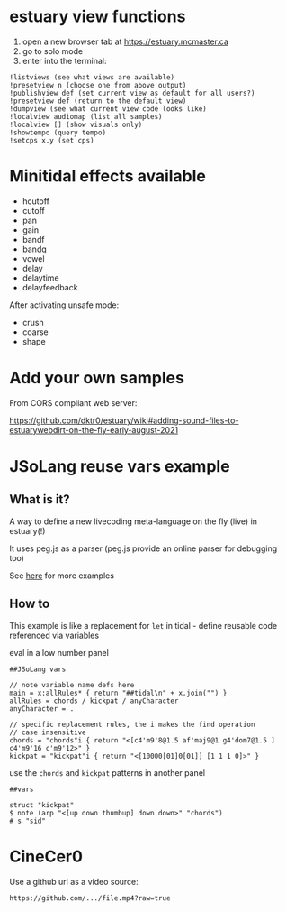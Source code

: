 # estuary view functions 

  1. open a new browser tab at https://estuary.mcmaster.ca
  2. go to solo mode
  3. enter into the terminal: 

```
!listviews (see what views are available)
!presetview n (choose one from above output)
!publishview def (set current view as default for all users?)
!presetview def (return to the default view)
!dumpview (see what current view code looks like)
!localview audiomap (list all samples)
!localview [] (show visuals only)
!showtempo (query tempo)
!setcps x.y (set cps)
```

# Minitidal effects available

 - hcutoff
 - cutoff
 - pan
 - gain
 - bandf
 - bandq
 - vowel
 - delay
 - delaytime
 - delayfeedback

After activating unsafe mode:
 - crush
 - coarse
 - shape


# Add your own samples

From  CORS compliant web server:

https://github.com/dktr0/estuary/wiki#adding-sound-files-to-estuarywebdirt-on-the-fly-early-august-2021

# JSoLang reuse vars example

## What is it?

A way to define a new livecoding meta-language on the fly (live) in estuary(!)

It uses peg.js as a parser (peg.js provide an online parser for debugging too)

See [here](https://github.com/dktr0/estuary/tree/dev/JSoLangs) for more examples 

## How to

This example is like a replacement for `let` in tidal - define reusable code referenced via variables

eval in a low number panel

```
##JSoLang vars

// note variable name defs here
main = x:allRules* { return "##tidal\n" + x.join("") }
allRules = chords / kickpat / anyCharacter
anyCharacter = .

// specific replacement rules, the i makes the find operation
// case insensitive
chords = "chords"i { return "<[c4'm9'8@1.5 af'maj9@1 g4'dom7@1.5 ] c4'm9'16 c'm9'12>" }
kickpat = "kickpat"i { return "<[10000[01]0[01]] [1 1 1 0]>" }

```

use the `chords` and `kickpat` patterns in another panel

```
##vars

struct "kickpat"
$ note (arp "<[up down thumbup] down down>" "chords")
# s "sid"
```

# CineCer0

Use a github url as a video source:

```
https://github.com/.../file.mp4?raw=true
```
